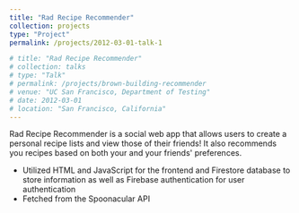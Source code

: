 ```yaml
---
title: "Rad Recipe Recommender"
collection: projects
type: "Project"
permalink: /projects/2012-03-01-talk-1

# title: "Rad Recipe Recommender"
# collection: talks
# type: "Talk"
# permalink: /projects/brown-building-recommender
# venue: "UC San Francisco, Department of Testing"
# date: 2012-03-01
# location: "San Francisco, California"
---
```


Rad Recipe Recommender is a social web app that allows users to create a personal recipe lists and view those of their friends! It also recommends you recipes based on both your and your friends' preferences.

* Utilized HTML and JavaScript for the frontend and Firestore database to store information as well as Firebase authentication for user authentication
* Fetched from the Spoonacular API
